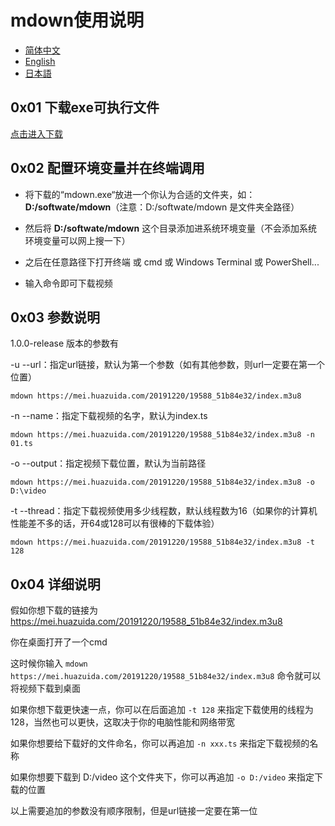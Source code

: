 # mdown使用说明

- [简体中文](https://gitee.com/Tanyiqu/mdown/blob/main/docs/HowToUse_zh.md)
- [English](https://gitee.com/Tanyiqu/mdown/blob/main/docs/HowToUse_en.md)
- [日本語](https://gitee.com/Tanyiqu/mdown/blob/main/docs/HowToUse_ja.md)

## 0x01 下载exe可执行文件

[点击进入下载](https://github.com/tanyiqu/mdown/releases)

## 0x02 配置环境变量并在终端调用

- 将下载的“mdown.exe“放进一个你认为合适的文件夹，如：**D:/softwate/mdown**（注意：D:/softwate/mdown 是文件夹全路径）

- 然后将 **D:/softwate/mdown** 这个目录添加进系统环境变量（不会添加系统环境变量可以网上搜一下）
- 之后在任意路径下打开终端 或 cmd 或 Windows Terminal 或 PowerShell...
- 输入命令即可下载视频

## 0x03 参数说明

1.0.0-release 版本的参数有

-u --url：指定url链接，默认为第一个参数（如有其他参数，则url一定要在第一个位置）

```shell
mdown https://mei.huazuida.com/20191220/19588_51b84e32/index.m3u8
```



-n --name：指定下载视频的名字，默认为index.ts

```shell
mdown https://mei.huazuida.com/20191220/19588_51b84e32/index.m3u8 -n 01.ts
```



-o --output：指定视频下载位置，默认为当前路径

```shell
mdown https://mei.huazuida.com/20191220/19588_51b84e32/index.m3u8 -o D:\video
```



-t --thread：指定下载视频使用多少线程数，默认线程数为16（如果你的计算机性能差不多的话，开64或128可以有很棒的下载体验）

```shell
mdown https://mei.huazuida.com/20191220/19588_51b84e32/index.m3u8 -t 128
```



## 0x04 详细说明

假如你想下载的链接为 https://mei.huazuida.com/20191220/19588_51b84e32/index.m3u8

你在桌面打开了一个cmd

这时候你输入 ```mdown https://mei.huazuida.com/20191220/19588_51b84e32/index.m3u8``` 命令就可以将视频下载到桌面





如果你想下载更快速一点，你可以在后面追加 ```-t 128``` 来指定下载使用的线程为128，当然也可以更快，这取决于你的电脑性能和网络带宽





如果你想要给下载好的文件命名，你可以再追加 ```-n xxx.ts``` 来指定下载视频的名称





如果你想要下载到 D:/video 这个文件夹下，你可以再追加  ```-o D:/video``` 来指定下载的位置





以上需要追加的参数没有顺序限制，但是url链接一定要在第一位

